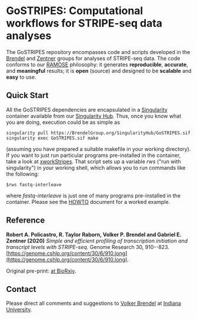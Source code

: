 # GoSTRIPES: Computational workflows for STRIPE-seq data analyses

The GoSTRIPES repository encompasses code and scripts developed in the
[Brendel](http://brendelgroup.org/) and [Zentner](http://zentnerlab.bio.indiana.edu/)
groups for analyses of STRIPE-seq data.
The code conforms to our [RAMOSE](https://brendelgroup.github.io/)
philosophy: it generates __reproducible__, __accurate__, and __meaningful__
results; it is __open__ (source) and designed to be __scalable__ and
__easy__ to use.


## Quick Start

All the GoSTRIPES dependencies are encapsulated in a
[Singularity](https://apptainer.org/) container available from our
[Singularity Hub](http://BrendelGroup.org/SingularityHub/).
Thus, once you know what you are doing, execution could be as simple as

```
singularity pull https://BrendelGroup.org/SingularityHub/GoSTRIPES.sif
singularity exec GoSTRIPES.sif make
```

(assuming you have prepared a suitable makefile in your working directory).
If you want to just run particular programs pre-installed in the container,
take a look at [xworkStripes](./bin/xworkStripes).
That script sets up a variable _rws_ ("run with singularity") in your working
shell, which allows you to run commands like the following:

```
$rws fastq-interleave
```

where _fastq-interleave_ is just one of many programs pre-installed in the
container. Please see the [HOWTO](./HOWTO.md) document for a worked example.


## Reference

__Robert A. Policastro, R. Taylor Raborn, Volker P. Brendel and Gabriel E. Zentner (2020)__
 _Simple and efficient profiling of transcription initiation and transcript levels with STRIPE-seq._
Genome Research 30, 910--823. [https://genome.cshlp.org/content/30/6/910.long](https://genome.cshlp.org/content/30/6/910.long).

Original pre-print: [at BioRxiv](https://www.biorxiv.org/content/10.1101/2020.01.16.905182v1).


## Contact

Please direct all comments and suggestions to
[Volker Brendel](<mailto:vbrendel@indiana.edu>)
at [Indiana University](http://brendelgroup.org/).
